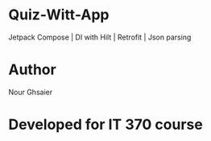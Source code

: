 # Quiz-Witt-App

Jetpack Compose | DI with Hilt | Retrofit | Json parsing

# Author
Nour Ghsaier

# Developed for IT 370 course